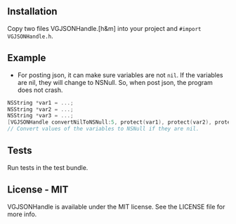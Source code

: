 
Installation
------------

Copy two files VGJSONHandle.[h&m] into your project and `#import VGJSONHandle.h`.

Example
-------

* For posting json, it can make sure variables are not `nil`. If the variables are nil, they will change to NSNull. So, when post json, the program does not crash.

```objective-c
NSString *var1 = ...;
NSString *var2 = ...;
NSString *var3 = ...;
[VGJSONHandle convertNilToNSNull:5, protect(var1), protect(var2), protect(var3)];
// Convert values of the variables to NSNull if they are nil. 
```
 
Tests
-----

Run tests in the test bundle.

License - MIT
---------------------

VGJSONHandle is available under the MIT license. See the LICENSE file for more info.
